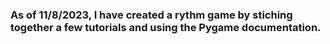 ### As of 11/8/2023, I have created a rythm game by stiching together a few tutorials and using the Pygame documentation. 
